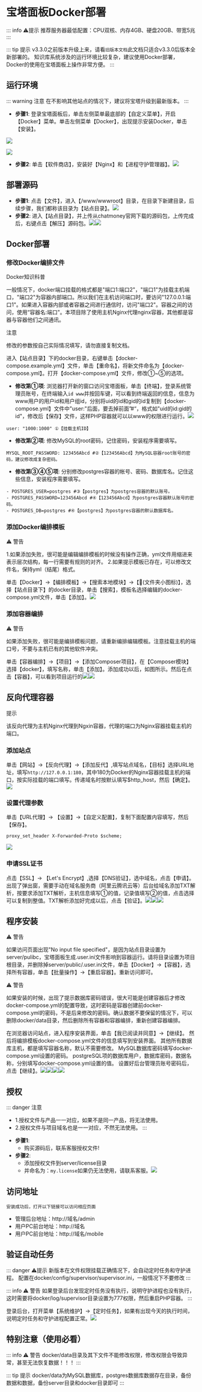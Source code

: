 # 宝塔面板Docker部署

::: info ⚠️提示
推荐服务器最低配置：CPU双核、内存4GB、硬盘20GB、带宽5兆
:::

::: tip 提示
v3.3.0之前版本升级上来，请看`旧版本文档`此文档只适合v3.3.0后版本全新部署的。
知识库系统涉及的运行环境比较复杂，建议使用Docker部署，Docker的使用在宝塔面板上操作非常方便。
:::

## 运行环境

::: warning 注意
在不影响其他站点的情况下，建议将宝塔升级到最新版本。
:::

* **步骤1**:
  登录宝塔面板后，单击左侧菜单最底部的【自定义菜单】，开启【Docker】菜单。单击左侧菜单【Docker】，出现提示安装Docker，单击【安装】。

![](https://doc.chatmoney.cn/docs/images/pro/deployment/bt-docker/env-docker-1.png)

![](https://doc.chatmoney.cn/docs/images/pro/deployment/bt-docker/env-docker-2.png)

* **步骤2**:
  单击【软件商店】，安装好【Nginx】和【进程守护管理器】。![](https://doc.chatmoney.cn/docs/images/pro/deployment/bt-docker/env-other.png)

## 部署源码

* **步骤1**:
  点击【文件】，进入【/www/wwwroot】目录，在目录下新建目录，后续步骤，我们都称该目录为【站点目录】。![](https://doc.chatmoney.cn/docs/images/pro/deployment/bt-docker/code-1.png)
* **步骤2**:
  进入【站点目录】，并上传从chatmoney官网下载的源码包，上传完成后，右键点击【解压】源码包。![](https://doc.chatmoney.cn/docs/images/pro/deployment/bt-docker/code-2.png)![](https://doc.chatmoney.cn/docs/images/pro/deployment/bt-docker/code-3.png)

## Docker部署

### 修改Docker编排文件

Docker知识科普

一般情况下，docker端口挂载的格式都是"端口1:端口2"，"端口1"为挂载主机端口，"端口2"为容器内部端口。所以我们在主机访问端口时，要访问"127.0.0.1:端口1"。如果进入容器内部或者容器之间进行通信时，访问"端口2"。容器之间的访问，使用“容器名:端口"。本项目除了使用主机Nginx代理nginx容器，其他都是容器与容器他们之间通讯。

注意

修改的参数按自己实际情况填写，请勿直接复制文档。

进入【站点目录】下的docker目录，右键单击【docker-compose.example.yml】文件，单击【重命名】，将新文件命名为【docker-compose.yml】。打开【docker-compose.yml】文件，修改①\~⑤的选项。

* **修改第①项**:
  浏览器打开新的窗口访问宝塔面板，单击【终端】，登录系统管理员账号，在终端输入`id www`并按回车键，可以看到终端返回的信息，信息为 www用户的用户id和用户组id，分别将uid的id和gid的id复制到【docker-compose.yml】文件中"user:"后面，要去掉前面”#“，格式如"uid的id:gid的id"，修改后【保存】文件，这样PHP容器就可以以www的权限进行运行。![](https://doc.chatmoney.cn/docs/images/pro/deployment/bt-docker/www.png)


```
user: "1000:1000" ①【挂载主机ID】
```

* **修改第②项**:
  修改MySQL的root密码，记住密码，安装程序需要填写。
  

```
MYSQL_ROOT_PASSWORD: 123456Abcd #②【123456Abcd】为MySQL容器root账号的密码，建议修改成复杂密码。
```

* **修改第③④⑤项**: 分别修改postgres容器的帐号、密码、数据库名。记住这些信息，安装程序需要填写。


```
- POSTGRES_USER=postgres #③【postgres】为postgres容器的默认账号。
- POSTGRES_PASSWORD=123456Abcd #④【123456Abcd】为postgres容器默认账号的密码。
- POSTGRES_DB=postgres #④【postgres】为postgres容器的默认数据库名。
```

### 添加Docker编排模板

⚠️ 警告

1.如果添加失败，很可能是编辑编排模板的时候没有操作正确，yml文件用缩进来表示层次结构，每一行需要有规则的对齐。
2.如果提示模板已存在，可以修改文件名，保持yml（结尾）格式。

单击【Docker】-\>【编排模板】-\>【搜索本地模块】-\>【📂(文件夹小图标)】，选择【站点目录下】的docker目录，单击【搜索】，模板名选择编辑的docker-compose.yml文件，单击【添加】。![](https://doc.chatmoney.cn/docs/images/pro/deployment/bt-docker/docker-compose-temp.png)

### 添加容器编排

⚠️ 警告

如果添加失败，很可能是编排模板问题，请重新编排编辑模板。注意挂载主机的端口号，不要与主机已有的其他软件冲突。

单击【容器编排】-\>【项目】-\>【添加Composer项目】，在【Composer模块】选择【docker】，填写名称，单击【添加】。添加成功以后，如图所示。然后在点击【容器】，可以看到项目运行的![](https://doc.chatmoney.cn/docs/images/pro/deployment/bt-docker/docker-compose-1.png)![](https://doc.chatmoney.cn/docs/images/pro/deployment/bt-docker/docker-compose-2.png)

## 反向代理容器

提示

该反向代理为主机Nginx代理到Ngxin容器，代理的端口为Nginx容器挂载主机的端口。

### 添加站点

单击【网站】-\>【反向代理】-\>【添加反代】,填写站点域名，【目标】选择URL地址，填写`http://127.0.0.1:180`，其中180为Docker的Nginx容器挂载主机的端口，按实际挂载的端口填写。传递域名时按默认填写\$http\_host，然后【确定】。![](https://doc.chatmoney.cn/docs/images/pro/deployment/bt-docker/add-site.png)

### 设置代理参数

单击【URL代理】-\> 【设置】-\>【自定义配置】，复制下面配置内容填写，然后【保存】。


```
proxy_set_header X-Forwarded-Proto $scheme;
```

![](https://doc.chatmoney.cn/docs/images/pro/deployment/bt-docker/proxy.png)

### 申请SSL证书

点击【SSL】-\> 【Let's Encrypt】,选择【DNS验证】，选中域名，点击【申请】。
出现了弹出窗，需要手动在域名服务商（阿里云腾讯云等）后台给域名添加TXT解析，按要求添加TXT解析，主机信息填写①的值，记录值填写②的值，点击选择可以复制到整值。TXT解析添加好完成以后，点击【验证】。![](https://doc.chatmoney.cn/docs/images/pro/deployment/bt-docker/ssl-1.png)![](https://doc.chatmoney.cn/docs/images/pro/deployment/bt-docker/ssl-2.png)![](https://doc.chatmoney.cn/docs/images/pro/deployment/bt-docker/ssl-3.png)

## 程序安装

⚠️ 警告

如果访问页面出现"No input file specified"，是因为站点目录设置为server/pulibc，宝塔面板生成.user.ini文件影响到容器运行。请将目录设置为项目根目录，并删除掉server/public/.user.ini文件，单击【Docker】-\>【容器】，选择所有容器，单击【批量操作】-\>【重启容器】。重新访问即可。

⚠️ 警告

如果安装的时候，出现了提示数据库密码错误，很大可能是创建容器后才修改docker-compose.yml的配置导致，这时密码是容器创建前docker-compose.yml的密码，不是后来修改的密码。确认数据不要保留的情况下，可以删除docker/data目录，然后删除所有容器和容器编排，重新创建容器编排。

在浏览器访问站点，进入程序安装界面，单击【我已阅读并同意】-\>【继续】。
然后将编排模板docker-compose.yml文件的信息填写到安装界面。
其他所有数据库主机，都是填写容器名称，默认不需要修改。
MySQL数据库密码填写docker-compose.yml设置的密码。
postgreSQL项的数据库用户，数据库密码，数据名称，分别填写docker-compose.yml设置的值。
设置好后台管理员账号密码后，点击【继续】。![](https://doc.chatmoney.cn/docs/images/pro/deployment/bt-docker/install-1.png)![](https://doc.chatmoney.cn/docs/images/pro/deployment/bt-docker/install-2.png)![](https://doc.chatmoney.cn/docs/images/pro/deployment/bt-docker/install-3.png)![](https://doc.chatmoney.cn/docs/images/pro/deployment/bt-docker/install-4.png)

## 授权

::: danger 注意

- 1.授权文件与产品一一对应，如果不是同一产品，将无法使用。
- 2.授权文件与项目域名也是一一对应，不然无法使用。
  :::

* **步骤1**:
  - 购买源码后，联系客服授权文件!
* **步骤2**:
  - 添加授权文件到server/license目录
  - 并命名为：`my.license`如果仍无法使用，请联系客服。![](https://doc.chatmoney.cn/docs/images/pro/deployment/bt-docker/license-2.png)

## 访问地址

`安装成功后，打开以下链接可以访问相应页面`

* 管理后台地址：http://域名/admin
* 用户PC前台地址：http://域名
* 用户PC前台地址：http://域名/mobile

## 验证自动任务

::: danger ⚠️提示
新版本在文件权限挂载正确情况下，会自动定时任务和守护进程。
配置在docker/config/supervisor/supervisor.ini，一般情况下不要修改
:::

:::  info ⚠️ 警告
如果登录后台发现定时任务没有执行，说明守护进程也没有执行，这时需要将docker/log/supervisor目录设置为777权限，然后重启PHP容器。
:::

登录后台，打开菜单【系统维护】-\>【定时任务】，如果有出现今天的执行时间，说明定时任务和守护进程配置正常。![](https://doc.chatmoney.cn/docs/images/pro/deployment/bt-docker/supervisor.png)

## 特别注意（使用必看）

::: info ⚠️ 警告
docker/data目录及其下文件不能修改权限，修改权限会导致异常，甚至无法恢复数据！！！
:::

::: tip 提示
docker/data为MySQL数据库，postgres数据库数据存在目录，备份数据和数据，备份server目录和docker目录即可
:::


